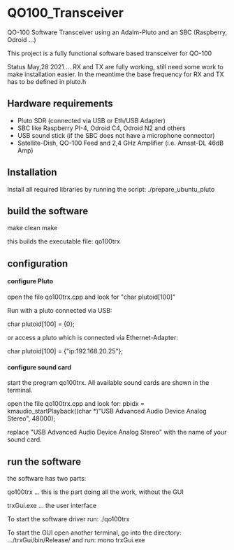 # QO100_Transceiver
QO-100 Software Transceiver using an Adalm-Pluto and an SBC (Raspberry, Odroid ...)

This project is a fully functional software based transceiver for QO-100

Status May,28 2021 ... RX and TX are fully working, still need some work to make installation easier. In the meantime the base frequency for RX and TX has to be defined in pluto.h

## Hardware requirements

* Pluto SDR (connected via USB or Eth/USB Adapter)
* SBC like Raspberry PI-4, Odroid C4, Odroid N2 and others
* USB sound stick (if the SBC does not have a microphone connector)
* Satellite-Dish, QO-100 Feed and 2,4 GHz Amplifier (i.e. Amsat-DL 46dB Amp)

## Installation

Install all required libraries by running the script:
./prepare_ubuntu_pluto

## build the software
make clean
make

this builds the executable file: qo100trx

## configuration

#### configure Pluto

open the file qo100trx.cpp and look for "char plutoid[100]"

Run with a pluto connected via USB:

char plutoid[100] = {0};

or access a pluto which is connected via Ethernet-Adapter:

char plutoid[100] = {"ip:192.168.20.25"};

#### configure sound card

start the program qo100trx. All available sound cards are shown in the terminal.

open the file qo100trx.cpp and look for:
pbidx = kmaudio_startPlayback((char *)"USB Advanced Audio Device Analog Stereo", 48000);

replace "USB Advanced Audio Device Analog Stereo" with the name of your sound card.

## run the software

the software has two parts:

qo100trx ... this is the part doing all the work, without the GUI

trxGui.exe ... the user interface

To start the software driver run:  ./qo100trx

To start the GUI open another terminal, go into the directory: .../trxGui/bin/Release/   and run:  mono  trxGui.exe

